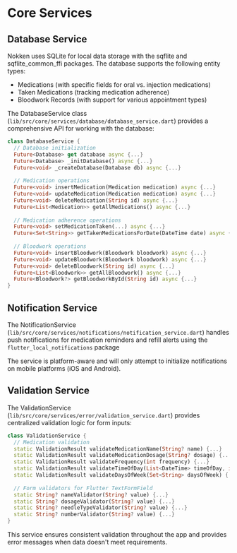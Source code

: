 # Core Services
## Database Service
Nokken uses SQLite for local data storage with the sqflite and sqflite_common_ffi packages. The database supports the following entity types:
- Medications (with specific fields for oral vs. injection medications)
- Taken Medications (tracking medication adherence)
- Bloodwork Records (with support for various appointment types)

The DatabaseService class (`lib/src/core/services/database/database_service.dart`) provides a comprehensive API for working with the database:
```dart
class DatabaseService {
  // Database initialization
  Future<Database> get database async {...}
  Future<Database> _initDatabase() async {...}
  Future<void> _createDatabase(Database db) async {...}
  
  // Medication operations
  Future<void> insertMedication(Medication medication) async {...}
  Future<void> updateMedication(Medication medication) async {...}
  Future<void> deleteMedication(String id) async {...}
  Future<List<Medication>> getAllMedications() async {...}
  
  // Medication adherence operations
  Future<void> setMedicationTaken(...) async {...}
  Future<Set<String>> getTakenMedicationsForDate(DateTime date) async {...}
  
  // Bloodwork operations
  Future<void> insertBloodwork(Bloodwork bloodwork) async {...}
  Future<void> updateBloodwork(Bloodwork bloodwork) async {...}
  Future<void> deleteBloodwork(String id) async {...}
  Future<List<Bloodwork>> getAllBloodwork() async {...}
  Future<Bloodwork?> getBloodworkById(String id) async {...}
}
```

## Notification Service
The NotificationService (`lib/src/core/services/notifications/notification_service.dart`) handles push notifications for medication reminders and refill alerts using the `flutter_local_notifications` package

The service is platform-aware and will only attempt to initialize notifications on mobile platforms (iOS and Android).

## Validation Service
The ValidationService (`lib/src/core/services/error/validation_service.dart`) provides centralized validation logic for form inputs:
```dart
class ValidationService {
  // Medication validation
  static ValidationResult validateMedicationName(String? name) {...}
  static ValidationResult validateMedicationDosage(String? dosage) {...}
  static ValidationResult validateFrequency(int frequency) {...}
  static ValidationResult validateTimeOfDay(List<DateTime> timeOfDay, int frequency) {...}
  static ValidationResult validateDaysOfWeek(Set<String> daysOfWeek) {...}
  
  // Form validators for Flutter TextFormField
  static String? nameValidator(String? value) {...}
  static String? dosageValidator(String? value) {...}
  static String? needleTypeValidator(String? value) {...}
  static String? numberValidator(String? value) {...}
}
```
This service ensures consistent validation throughout the app and provides error messages when data doesn't meet requirements.

